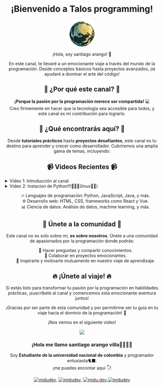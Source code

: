 <h1 align="center">¡Bienvenido a Talos programming!</h1>
<p align="center">
   <img align="center" src="Screenshot_2024-03-11_at_12-44-30_DALL_E_2-removebg-preview.png" alt="midudev" height="90px" width="90px" />
</p>
<p align="center">¡Hola, soy santiago arango! 🚀</p>
<p align="center">
  En este canal, te llevaré a un emocionante viaje a través del mundo de la programación.
  Desde conceptos básicos hasta proyectos avanzados, ¡te ayudaré a dominar el arte del código!
</p>
<h2 align="center">🌟 ¿Por qué este canal? 🌟</h2>
<p align="center">
  <strong>¡Porque la pasión por la programación merece ser compartida!</strong> 💻<br>
  Creo firmemente en hacer que la tecnología sea accesible para todos, y este canal es mi contribución para lograrlo.
</p>
<h2 align="center">🚀 ¿Qué encontrarás aquí? 🚀</h2>
<p align="center">
  Desde <strong>tutoriales prácticos</strong> hasta <strong>proyectos desafiantes</strong>, este canal es tu destino para aprender y crecer como desarrollador.
  Cubriremos una amplia gama de temas, incluyendo:
</p>
<h2 align="center">📹 Videos Recientes 📹</h2>

<details>
  <summary>Video 1: Introducción al canal</summary>
  <p align="center">
    <a href="https://youtu.be/OOXs0WcK5H8?si=suU4H19lGDkOvaIG">
      <img src="https://github.com/straeker18/ppi_pl_ARANGOs/blob/01318e41df33e6462e3be2616cc375204dea3738/mq3.jpg" alt="Video 1" width="400px">
    </a>
  </p>
  <p align="center">
    Hola a todos y bienvenidos a Talos Programming En este emocionante episodio de estreno, les invito a embarcarse en este viaje.
   En este video introductorio, les daré un vistazo a lo que pueden esperar del canal.
   ¡Suscríbanse para no perderse ni un solo video y únanse a nuestra comunidad mientras exploramos el mundo!
   Índice:
  </p>
</details>

<details>
  <summary>Video 2: Instacion de Python!!!🐍🐍🐍(linux🐧🐧)</summary>
  <p align="center">
    <a href="https://youtu.be/g3mGqQ7VAe8">
      <img src="https://github.com/straeker18/ppi_pl_ARANGOs/blob/d23004eb23de76c55bfc7f3bb5a46f6123703098/linux-30-anos.jpg" alt="Video 2" width="400px">
    </a>
  </p>
  <p align="center">
    ¡Bienvenidos a mi canal! En este tutorial, te mostraré cómo instalar Python en tu sistema Linux paso a paso. Python es un lenguaje de programación poderoso y versátil que es fundamental para cualquier desarrollador. Si estás utilizando Linux como tu sistema operativo, aprender a instalar Python correctamente es esencial para comenzar a programar.
linux puede ser a veces engorroso... pero siempre es interesante
  </p>
</details>


<ul align="center"; type="none">
  <li>🔥 Lenguajes de programación: Python, JavaScript, Java, y más.</li>
  <li>🌐 Desarrollo web: HTML, CSS, frameworks como React y Vue.</li>
  <li>📊 Ciencia de datos: Análisis de datos, machine learning, y más.</li>
</ul>
<h2 align="center">🎉 Únete a la comunidad 🎉</h2>
<p align="center">
  Este canal no es solo sobre mí, <strong>es sobre nosotros</strong>.
  Únete a una comunidad de apasionados por la programación donde podrás:
</p>
<ul align="center", type="none">
  <li>💬 Hacer preguntas y compartir conocimientos.</li>
  <li>🚀 Colaborar en proyectos emocionantes.</li>
  <li>🌟 Inspirarte y motivarte mutuamente en nuestro viaje de aprendizaje.</li>
</ul>
<h2 align="center">🔥 ¡Únete al viaje! 🔥</h2>
<p align="center">
  Si estás listo para transformar tu pasión por la programación en habilidades prácticas,
  ¡suscríbete al canal y comencemos esta emocionante aventura juntos!
</p>
<p align="center">
  ¡Gracias por ser parte de esta comunidad y por permitirme ser tu guía en tu viaje hacia el dominio de la programación! 🚀
</p>
<p align="center">
  ¡Nos vemos en el siguiente video!
</p>
<p align="center" width="300">
   <img align="center" width="500" src="https://user-images.githubusercontent.com/49077085/188249249-e99d96af-a9d9-45d9-b331-afe871b13153.png" />
   <h3 align="center">¡Hola me llamo santiago arango villa🐈‍👨🏻‍💻</h3>
</p>

<p align="center">Soy <strong>Estudiante de la universidad nacional de colombia</strong> y programador entusiasta🐈‍⬛.<br />¡me puedes encontar aqui 👇!</p>
<p align="center">
   <a href="https://www.linkedin.com/in/santiago-arango-villa-a9297a227/" target="blank" style='margin-right:4px'>
    <img align="center" src="https://user-images.githubusercontent.com/49077085/188248117-f2bdf648-a274-4eff-babb-967f3576d6f8.svg" alt="midudev" height="28px" width="28px" />
  </a>
   <a href="https://www.youtube.com/channel/UCouJY6fX7ShdDONeN3thUUA" target="blank" style='margin-right:4px'>
    <img align="center" src="https://user-images.githubusercontent.com/49077085/188248348-624b06d3-d787-4223-8ca1-85edffe4bf04.svg" alt="midudev" height="38px" width="38px" />
  </a>
  <a href="https://www.instagram.com/streaker_a/" target="blank">
    <img align="center" src="https://user-images.githubusercontent.com/49077085/188248313-c2090cae-c409-43ce-8356-5d1f0f13fa53.svg" alt="midu.dev" height="38px" width="38px" />
  </a>
  <a href="https://twitter.com/santiag52487362" target="blank">
    <img align="center" src="https://user-images.githubusercontent.com/49077085/188248390-3181255d-d4fc-4a3a-b1a1-e26a2218333f.svg" alt="midudev" height="28px" width="28px" />
  </a>
</p>
